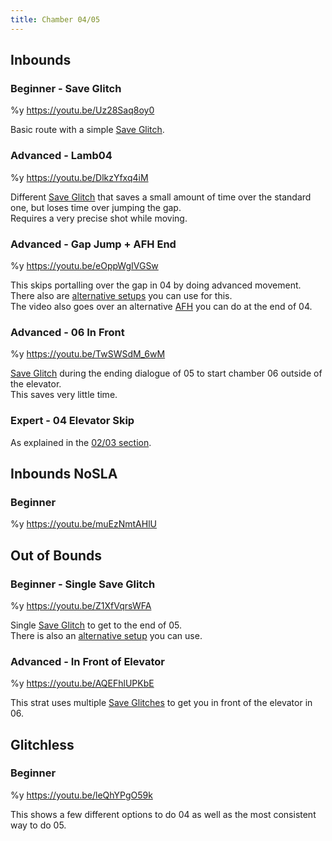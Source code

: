 ```yaml
---
title: Chamber 04/05
---
```


## Inbounds

### Beginner - Save Glitch

%y https://youtu.be/Uz28Saq8oy0

Basic route with a simple [Save Glitch](./movement-and-glitches#glitches-save-glitch).

### Advanced - Lamb04

%y https://youtu.be/DlkzYfxq4iM

Different [Save Glitch](./movement-and-glitches#glitches-save-glitch) that saves a small amount of time over the standard one, but loses time over jumping the gap.
<br>
Requires a very precise shot while moving.

### Advanced - Gap Jump + AFH End

%y https://youtu.be/eOppWgIVGSw

This skips portalling over the gap in 04 by doing advanced movement. There also are [alternative setups](https://www.youtube.com/watch?v=ssFxDgib5lo) you can use for this.
<br>
The video also goes over an alternative [AFH](./movement-and-glitches#basic-movement-afh) you can do at the end of 04.

### Advanced - 06 In Front

%y https://youtu.be/TwSWSdM_6wM

[Save Glitch](./movement-and-glitches#glitches-save-glitch) during the ending dialogue of 05 to start chamber 06 outside of the elevator.
<br>
This saves very little time.

### Expert - 04 Elevator Skip

As explained in the [02/03 section](./chamber02-03#inbounds-expert-04-elevator-skip).

## Inbounds NoSLA

### Beginner

%y https://youtu.be/muEzNmtAHlU

## Out of Bounds

### Beginner - Single Save Glitch

%y https://youtu.be/Z1XfVqrsWFA

Single [Save Glitch](./movement-and-glitches#glitches-save-glitch) to get to the end of 05.
<br>
There is also an [alternative setup](https://www.youtube.com/watch?v=VN2CwNrcWJA) you can use.

### Advanced - In Front of Elevator

%y https://youtu.be/AQEFhlUPKbE

This strat uses multiple [Save Glitches](./movement-and-glitches#glitches-save-glitch) to get you in front of the elevator in 06.

## Glitchless

### Beginner

%y https://youtu.be/leQhYPgO59k

This shows a few different options to do 04 as well as the most consistent way to do 05.
